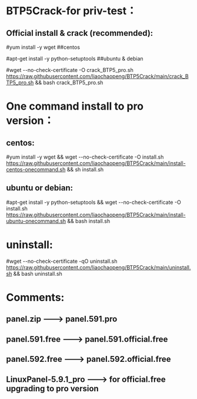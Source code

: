 BTP5Crack-for priv-test：
==========================
Official install & crack (recommended):  
---------------------------------------
#yum install -y wget ##centos

#apt-get install -y python-setuptools ##ubuntu & debian

#wget --no-check-certificate -O crack_BTP5_pro.sh https://raw.githubusercontent.com/liaochaopeng/BTP5Crack/main/crack_BTP5_pro.sh && bash crack_BTP5_pro.sh



One command install to pro version：
===================================
centos: 
---------
#yum install -y wget && wget --no-check-certificate -O install.sh https://raw.githubusercontent.com/liaochaopeng/BTP5Crack/main/install-centos-onecommand.sh && sh install.sh

ubuntu or debian: 
-----------------
#apt-get install -y python-setuptools && wget --no-check-certificate -O install.sh https://raw.githubusercontent.com/liaochaopeng/BTP5Crack/main/install-ubuntu-onecommand.sh && bash install.sh






uninstall:
===================
#wget --no-check-certificate -qO uninstall.sh  https://raw.githubusercontent.com/liaochaopeng/BTP5Crack/main/uninstall.sh && bash uninstall.sh

Comments:
================
panel.zip ---> panel.591.pro
------
panel.591.free ---> panel.591.official.free
-----
panel.592.free ---> panel.592.official.free
-----
LinuxPanel-5.9.1_pro ---> for official.free upgrading to pro version
---------
